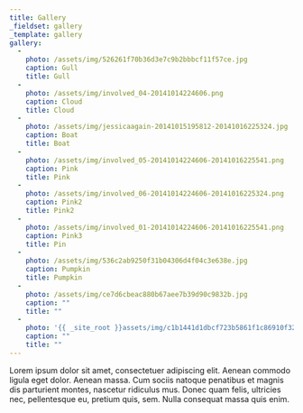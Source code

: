 ```yaml
---
title: Gallery
_fieldset: gallery
_template: gallery
gallery:
  - 
    photo: /assets/img/526261f70b36d3e7c9b2bbbcf11f57ce.jpg
    caption: Gull
    title: Gull
  - 
    photo: /assets/img/involved_04-20141014224606.png
    caption: Cloud
    title: Cloud
  - 
    photo: /assets/img/jessicaagain-20141015195812-20141016225324.jpg
    caption: Boat
    title: Boat
  - 
    photo: /assets/img/involved_05-20141014224606-20141016225541.png
    caption: Pink
    title: Pink
  - 
    photo: /assets/img/involved_06-20141014224606-20141016225324.png
    caption: Pink2
    title: Pink2
  - 
    photo: /assets/img/involved_01-20141014224606-20141016225541.png
    caption: Pink3
    title: Pin
  - 
    photo: /assets/img/536c2ab9250f31b04306d4f04c3e638e.jpg
    caption: Pumpkin
    title: Pumpkin
  - 
    photo: /assets/img/ce7d6cbeac880b67aee7b39d90c9832b.jpg
    caption: ""
    title: ""
  - 
    photo: '{{ _site_root }}assets/img/c1b1441d1dbcf723b5861f1c86910f32.jpg'
    caption: ""
    title: ""
---
```

Lorem ipsum dolor sit amet, consectetuer adipiscing elit. Aenean commodo ligula eget dolor. Aenean massa. Cum sociis natoque penatibus et magnis dis parturient montes, nascetur ridiculus mus. Donec quam felis, ultricies nec, pellentesque eu, pretium quis, sem. Nulla consequat massa quis enim.